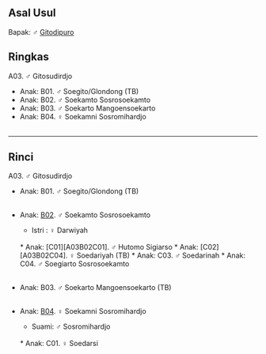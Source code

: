 ## Asal Usul

Bapak: ♂ [Gitodipuro][up] 

## Ringkas

A03. ♂ Gitosudirdjo
	<br/>

*	Anak: B01. ♂ Soegito/Glondong (TB)
*	Anak: B02. ♂ Soekamto Sosrosoekamto
*	Anak: B03. ♂ Soekarto Mangoensoekarto
*	Anak: B04. ♀ Soekamni Sosromihardjo
	<br/><br/>

-- -- --

## Rinci

A03. ♂ Gitosudirdjo
	<br/>

*	Anak: B01. ♂ Soegito/Glondong (TB)
<br/><br/>

*	Anak: [B02][A03B02]. ♂ Soekamto Sosrosoekamto
	*	Istri : ♀ Darwiyah 
	<br/>
	*	Anak: [C01][A03B02C01]. ♂ Hutomo Sigiarso
	*	Anak: [C02][A03B02C04]. ♀ Soedariyah (TB)
	*	Anak: C03. ♂ Soedarinah
	*	Anak: C04. ♂ Soegiarto Sosrosoekamto
	<br/><br/>

*	Anak: B03. ♂ Soekarto Mangoensoekarto (TB)
	<br/><br/>

*	Anak: [B04][A03B04]. ♀ Soekamni Sosromihardjo
	*	Suami: ♂ Sosromihardjo
	<br/>
	*	Anak: C01. ♀ Soedarsi
	<br/><br/>

[up]: https://github.com/epsi-rns/gitodipuro/blob/master/README.md

[A03B02]: https://github.com/epsi-rns/gitodipuro/blob/master/tree/A03/B02.md
[A03B04]: https://github.com/epsi-rns/gitodipuro/blob/master/tree/A03/B04.md

[A03B02C01]: https://github.com/epsi-rns/gitodipuro/blob/master/tree/A03/B02/C01.md
[A03B02C04]: https://github.com/epsi-rns/gitodipuro/blob/master/tree/A03/B02/C04.md
